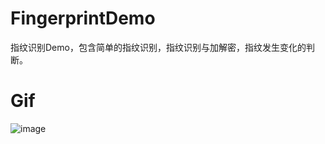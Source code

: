 # FingerprintDemo
指纹识别Demo，包含简单的指纹识别，指纹识别与加解密，指纹发生变化的判断。

# Gif
 ![image](https://github.com/zcw90/FingerprintDemo/tree/master/demo_git/demo_git_1.gif)